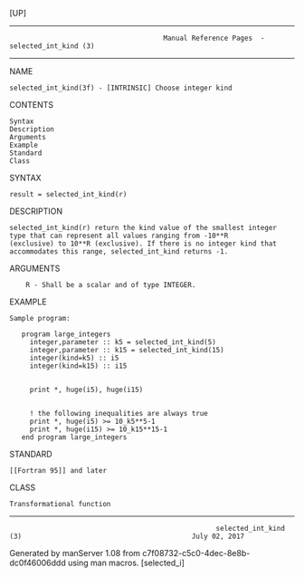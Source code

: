 [UP]

-----------------------------------------------------------------------------------------------------------------------------------
                                          Manual Reference Pages  - selected_int_kind (3)
-----------------------------------------------------------------------------------------------------------------------------------
                                                                 
NAME

    selected_int_kind(3f) - [INTRINSIC] Choose integer kind

CONTENTS

    Syntax
    Description
    Arguments
    Example
    Standard
    Class

SYNTAX

    result = selected_int_kind(r)

DESCRIPTION

    selected_int_kind(r) return the kind value of the smallest integer type that can represent all values ranging from -10**R
    (exclusive) to 10**R (exclusive). If there is no integer kind that accommodates this range, selected_int_kind returns -1.

ARGUMENTS

        R - Shall be a scalar and of type INTEGER.

EXAMPLE

    Sample program:

       program large_integers
         integer,parameter :: k5 = selected_int_kind(5)
         integer,parameter :: k15 = selected_int_kind(15)
         integer(kind=k5) :: i5
         integer(kind=k15) :: i15


         print *, huge(i5), huge(i15)


         ! the following inequalities are always true
         print *, huge(i5) >= 10_k5**5-1
         print *, huge(i15) >= 10_k15**15-1
       end program large_integers



STANDARD

    [[Fortran 95]] and later

CLASS

    Transformational function

-----------------------------------------------------------------------------------------------------------------------------------

                                                       selected_int_kind (3)                                          July 02, 2017

Generated by manServer 1.08 from c7f08732-c5c0-4dec-8e8b-dc0f46006ddd using man macros.
                                                           [selected_i]
